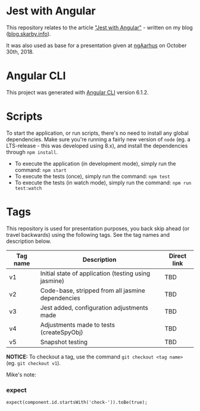 # Jest with Angular
This repository relates to the article ["Jest with Angular"](http://blog.skarby.info/jest-with-angular) - written on my blog ([blog.skarby.info](http://blog.skarby.info)).

It was also used as base for a presentation given at [ngAarhus](https://www.facebook.com/groups/ngAarhus) on October 30th, 2018.

# Angular CLI
This project was generated with [Angular CLI](https://github.com/angular/angular-cli) version 6.1.2.

# Scripts
To start the application, or run scripts, there's no need to install any global dependencies. Make sure you're running a fairly
new version of `node` (eg. a LTS-release - this was developed using 8.x), and install the dependencies through `npm install`.

- To execute the application (in development mode), simply run the command: `npm start`
- To execute the tests (once), simply run the command: `npm test`
- To execute the tests (in watch mode), simply run the command: `npm run test:watch`

# Tags
This repository is used for presentation purposes, you back skip ahead (or travel backwards) using the following tags.
See the tag names and description below.

| Tag name | Description                                          | Direct link                      |
|----------|------------------------------------------------------|----------------------------------|
| v1       | Initial state of application (testing using jasmine) | TBD                              |
| v2       | Code-base, stripped from all jasmine dependencies    | TBD                              |
| v3       | Jest added, configuration adjustments made           | TBD                              |
| v4       | Adjustments made to tests (createSpyObj)             | TBD                              |
| v5       | Snapshot testing                                     | TBD                              |

**NOTICE:** To checkout a tag, use the command `git checkout <tag name>` (eg. `git checkout v1`).

Mike's note:

### expect

`expect(component.id.startsWith('check-')).toBe(true);`
